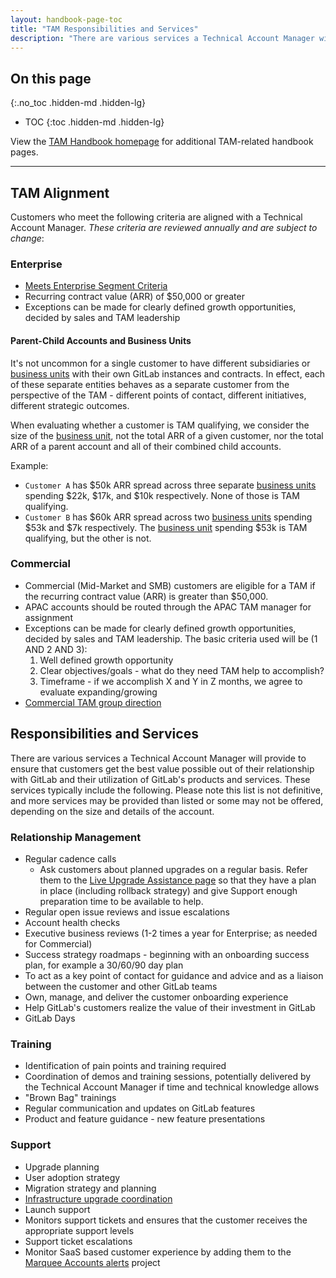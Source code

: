 ```yaml
---
layout: handbook-page-toc
title: "TAM Responsibilities and Services"
description: "There are various services a Technical Account Manager will provide to ensure that customers get the best value possible out of their relationship with GitLab."
---
```


## On this page
{:.no_toc .hidden-md .hidden-lg}

- TOC
{:toc .hidden-md .hidden-lg}

View the [TAM Handbook homepage](/handbook/customer-success/tam/) for additional TAM-related handbook pages.

---

## TAM Alignment

Customers who meet the following criteria are aligned with a Technical Account Manager.  *These criteria are reviewed annually and are subject to change*:

### Enterprise

- [Meets Enterprise Segment Criteria](https://about.gitlab.com/handbook/sales/field-operations/gtm-resources/#segmentation)
- Recurring contract value (ARR) of $50,000 or greater
- Exceptions can be made for clearly defined growth opportunities, decided by sales and TAM leadership

#### Parent-Child Accounts and Business Units

It's not uncommon for a single customer to have different subsidiaries or [business units](/handbook/sales/sales-term-glossary/#business-unit) with their own GitLab instances and contracts. In effect, each of these separate entities behaves as a separate customer from the perspective of the TAM - different points of contact, different initiatives, different strategic outcomes.

When evaluating whether a customer is TAM qualifying, we consider the size of the [business unit](/handbook/sales/sales-term-glossary/#business-unit), not the total ARR of a given customer, nor the total ARR of a parent account and all of their combined child accounts.

Example:

- `Customer A` has $50k ARR spread across three separate [business units](/handbook/sales/sales-term-glossary/#business-unit) spending $22k, $17k, and $10k respectively. None of those is TAM qualifying.
- `Customer B` has $60k ARR spread across two [business units](/handbook/sales/sales-term-glossary/#business-unit) spending $53k and $7k respectively. The [business unit](/handbook/sales/sales-term-glossary/#business-unit) spending $53k is TAM qualifying, but the other is not.

### Commercial

- Commercial (Mid-Market and SMB) customers are eligible for a TAM if the recurring contract value (ARR) is greater than $50,000.
- APAC accounts should be routed through the APAC TAM manager for assignment
- Exceptions can be made for clearly defined growth opportunities, decided by sales and TAM leadership. The basic criteria used will be (1 AND 2 AND 3):
    1. Well defined growth opportunity
    1. Clear objectives/goals - what do they need TAM help to accomplish?
    1. Timeframe - if we accomplish X and Y in Z months, we agree to evaluate expanding/growing
- [Commercial TAM group direction](/handbook/customer-success/tam/commercial/vision/)

## Responsibilities and Services

There are various services a Technical Account Manager will provide to ensure that customers get the best value possible out of their relationship with GitLab and their utilization of GitLab's products and services. These services typically include the following. Please note this list is not definitive, and more services may be provided than listed or some may not be offered, depending on the size and details of the account.

### Relationship Management

- Regular cadence calls
  - Ask customers about planned upgrades on a regular basis. Refer them to the [Live Upgrade Assistance page](/support/scheduling-live-upgrade-assistance.html#how-do-i-schedule-live-upgrade-assistance) so that they have a plan in place (including rollback strategy) and give Support enough preparation time to be available to help.
- Regular open issue reviews and issue escalations
- Account health checks
- Executive business reviews (1-2 times a year for Enterprise; as needed for Commercial)
- Success strategy roadmaps - beginning with an onboarding success plan, for example a 30/60/90 day plan
- To act as a key point of contact for guidance and advice and as a liaison between the customer and other GitLab teams
- Own, manage, and deliver the customer onboarding experience
- Help GitLab's customers realize the value of their investment in GitLab
- GitLab Days

### Training

- Identification of pain points and training required
- Coordination of demos and training sessions, potentially delivered by the Technical Account Manager if time and technical knowledge allows
- "Brown Bag" trainings
- Regular communication and updates on GitLab features
- Product and feature guidance - new feature presentations

### Support

- Upgrade planning
- User adoption strategy
- Migration strategy and planning
- [Infrastructure upgrade coordination](/handbook/customer-success/tam/services/infrastructure-upgrade/)
- Launch support
- Monitors support tickets and ensures that the customer receives the appropriate support levels
- Support ticket escalations
- Monitor SaaS based customer experience by adding them to the [Marquee Accounts alerts](https://gitlab.com/gitlab-com/gl-infra/marquee-account-alerts) project
